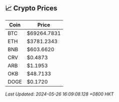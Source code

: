 ## 📈 Crypto Prices

| Coin | Price |
| ---- | ----- |
| BTC | $69264.7831 |
| ETH | $3781.2343 |
| BNB | $603.6620 |
| CRV | $0.4873 |
| ARB | $1.1953 |
| OKB | $48.7133 |
| DOGE | $0.1720 |

_Last Updated: 2024-05-26 16:09:08.128 +0800 HKT_